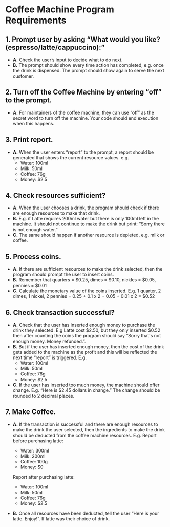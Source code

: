 # Coffee Machine Program Requirements


## 1. Prompt user by asking “What would you like? (espresso/latte/cappuccino):”

- **A.** Check the user’s input to decide what to do next.
- **B.** The prompt should show every time action has completed, e.g. once the drink is
dispensed. The prompt should show again to serve the next customer.

## 2. Turn off the Coffee Machine by entering “off” to the prompt.

- **A.** For maintainers of the coffee machine, they can use “off” as the secret word to turn off
the machine. Your code should end execution when this happens.

## 3. Print report.

- **A.** When the user enters “report” to the prompt, a report should be generated that shows
the current resource values. e.g.
    - Water: 100ml
    - Milk: 50ml
    - Coffee: 76g
    - Money: $2.5

## 4. Check resources sufficient?

- **A.** When the user chooses a drink, the program should check if there are enough
resources to make that drink.
- **B.** E.g. if Latte requires 200ml water but there is only 100ml left in the machine. It should
not continue to make the drink but print: “Sorry there is not enough water.”
- **C.** The same should happen if another resource is depleted, e.g. milk or coffee.

## 5. Process coins.

- **A.** If there are sufficient resources to make the drink selected, then the program should
prompt the user to insert coins.
- **B.** Remember that quarters = $0.25, dimes = $0.10, nickles = $0.05, pennies = $0.01
- **C.** Calculate the monetary value of the coins inserted. E.g. 1 quarter, 2 dimes, 1 nickel, 2
pennies = 0.25 + 0.1 x 2 + 0.05 + 0.01 x 2 = $0.52

## 6. Check transaction successful?

- **A.** Check that the user has inserted enough money to purchase the drink they selected.
E.g Latte cost $2.50, but they only inserted $0.52 then after counting the coins the
program should say “Sorry that's not enough money. Money refunded.”.
- **B.** But if the user has inserted enough money, then the cost of the drink gets added to the
machine as the profit and this will be reflected the next time “report” is triggered. E.g.
    - Water: 100ml
    - Milk: 50ml
    - Coffee: 76g
    - Money: $2.5
- **C.** If the user has inserted too much money, the machine should offer change.
E.g. “Here is $2.45 dollars in change.” The change should be rounded to 2 decimal
places.

## 7. Make Coffee.
- **A.** If the transaction is successful and there are enough resources to make the drink the
user selected, then the ingredients to make the drink should be deducted from the
coffee machine resources.
E.g. Report before purchasing latte:
    - Water: 300ml
    - Milk: 200ml
    - Coffee: 100g
    - Money: $0

    Report after purchasing latte:
    - Water: 100ml
    - Milk: 50ml
    - Coffee: 76g
    - Money: $2.5
    
- **B.** Once all resources have been deducted, tell the user “Here is your latte. Enjoy!”. If
latte was their choice of drink.